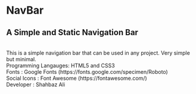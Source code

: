 # NavBar
<h2>A Simple and Static Navigation Bar</h2>
<br>
This is a simple navigation bar that can be used in any project. Very simple but minimal.
<br>
Programming Langauges: HTML5 and CSS3
<br>
Fonts : Google Fonts (https://fonts.google.com/specimen/Roboto)
<br>
Social Icons : Font Awesome (https://fontawesome.com/)


<br>
Developer : Shahbaz Ali

